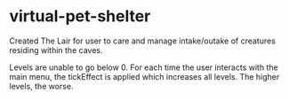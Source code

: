 # virtual-pet-shelter

Created The Lair for user to care and manage intake/outake of creatures residing within the caves.

Levels are unable to go below 0. For each time the user interacts with the main menu, the tickEffect is applied which increases all levels. The higher levels, the worse.
